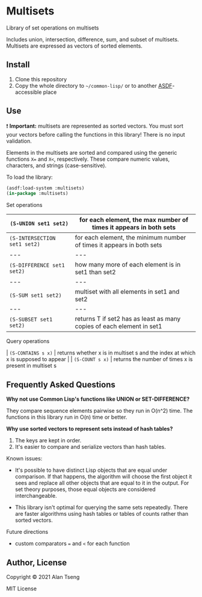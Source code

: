 # Multisets

Library of set operations on multisets

Includes union, intersection, difference, sum, and subset of multisets.
Multisets are expressed as vectors of sorted elements.

## Install

1. Clone this repository
2. Copy the whole directory to `~/common-lisp/` or to another [ASDF](https://common-lisp.net/project/asdf/)-accessible place

## Use

:heavy_exclamation_mark: **Important:** multisets are represented as sorted vectors.
You must sort your vectors before calling the functions in this library!
   There is no input validation.

Elements in the multisets are sorted and compared using the generic functions `X=` and `X<`, respectively.
These compare numeric values, characters, and strings (case-sensitive).

To load the library:

```lisp
(asdf:load-system :multisets)
(in-package :multisets)
```

Set operations

| `(S-UNION set1 set2)` | for each element, the max number of times it appears in both sets |
| --- | --- |
| `(S-INTERSECTION set1 set2)` | for each element, the minimum number of times it appears in both sets |
| --- | --- |
| `(S-DIFFERENCE set1 set2)` | how many more of each element is in set1 than set2 |
| --- | --- |
| `(S-SUM set1 set2)` | multiset with all elements in set1 and set2 |
| --- | --- |
| `(S-SUBSET set1 set2)` | returns T if set2 has as least as many copies of each element in set1 |

Query operations

| `(S-CONTAINS s x)` | returns whether x is in multiset s and the index at which x is supposed to appear |
| `(S-COUNT s x)` | returns the number of times x is present in multiset s

## Frequently Asked Questions

**Why not use Common Lisp's functions like UNION or SET-DIFFERENCE?**

They compare sequence elements pairwise so they run in O(n^2) time.
The functions in this library run in O(n) time or better.

**Why use sorted vectors to represent sets instead of hash tables?**

1. The keys are kept in order.
2. It's easier to compare and serialize vectors than hash tables.

Known issues:

- It's possible to have distinct Lisp objects that are equal under comparison.
	If that happens, the algorithm will choose the first object it sees
	and replace all other objects that are equal to it in the output.
	For set theory purposes, those equal objects are considered interchangeable.

- This library isn't optimal for querying the same sets repeatedly.
	There are faster algorithms using hash tables or tables of counts
	rather than sorted vectors.

Future directions

- custom comparators `=` and `<` for each function

## Author, License

Copyright :copyright: 2021 Alan Tseng

MIT License

